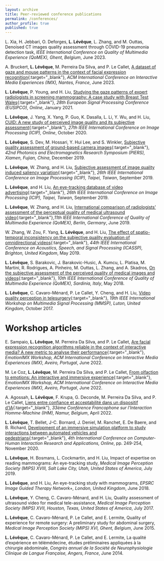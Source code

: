 ```yaml
---
layout: archive
title: Peer-reviewed conference publications
permalink: /conferences/
author_profile: true
published: true
---
```


L. Xia, H. Jebbari, O. Deforges, **L. Lévêque**, L. Zhang, and M. Outtas, Denoised CT images quality assessment through COVID-19 pneumonia detection task, _IEEE International Conference on Quality of Multimedia Experience (QoMEX), Ghent, Belgium_, June 2023.

A. Bruckert, **L. Lévêque**, M. Perreira Da Silva, and P. Le Callet, [A dataset of gaze and mouse patterns in the context of facial expression recognition](https://hal.science/hal-04056026){:target="_blank"}, _ACM International Conference on Interactive Media Experiences (IMX), Nantes, France_, June 2023.

**L. Lévêque**, P. Young, and H. Liu, [Studying the gaze patterns of expert radiologists in screening mammography: A case study with Breast Test Wales](https://ieeexplore.ieee.org/document/9287678){:target="_blank"}, _28th European Signal Processing Conference (EUSIPCO), Online_, January 2021.

**L. Lévêque**, J. Yang, X. Yang, P. Guo, K. Dasalla, L. Li, Y. Wu, and H. Liu, [CUID: A new study of perceived image quality and its subjective assessment](https://ieeexplore.ieee.org/document/9190737){:target="_blank"}, _27th IEEE International Conference on Image Processing (ICIP), Online_, October 2020.

**L. Lévêque**, S. Dev, M. Hossari, Y. Hui Lee, and S. Winkler, [Subjective quality assessment of ground-based camera images](https://ieeexplore.ieee.org/document/9021449){:target="_blank"}, _42nd Photonics and Electromagnetics Research Symposium (PIERS), Xiamen, Fujian, China_, December 2019.

**L. Lévêque**, W. Zhang, and H. Liu, [Subjective assessment of image quality induced saliency variation](https://ieeexplore.ieee.org/document/8803736){:target="_blank"}, _26th IEEE International Conference on Image Processing (ICIP), Taipei, Taiwan_, September 2019.

**L. Lévêque**, and H. Liu, [An eye-tracking database of video advertising](https://ieeexplore.ieee.org/document/8802989){:target="_blank"}, _26th IEEE International Conference on Image Processing (ICIP), Taipei, Taiwan_, September 2019.

**L. Lévêque**, W. Zhang, and H. Liu, [International comparison of radiologists’ assessment of the perceptual quality of medical ultrasound video](https://ieeexplore.ieee.org/document/8743180){:target="_blank"},_11th IEEE International Conference of Quality of Multimedia Experience (QoMEX), Berlin, Germany_, June 2019.

W. Zhang, W. Zou, F. Yang, **L. Lévêque**, and H. Liu, [The effect of spatio-temporal inconsistency on the subjective quality evaluation of omnidirectional videos](https://ieeexplore.ieee.org/document/8682221){:target="_blank"}, _44th IEEE International Conference on Acoustics, Speech, and Signal Processing (ICASSP), Brighton, United Kingdom_, May 2019.

**L. Lévêque**, S. Barakovic, J. Barakovic-Husic, A. Kumcu, L. Platisa, M. Martini, R. Rodrigues, A. Pinheiro, M. Outtas, L. Zhang, and A. Skadros, [On the subjective assessment of the perceived quality of medical images and videos](https://ieeexplore.ieee.org/document/8463297?part=1){:target="_blank"}, _10th IEEE International Conference of Quality of Multimedia Experience (QoMEX), Sardinia, Italy_, May 2018.

**L. Lévêque**, C. Cavaro-Ménard, P. Le Callet, Y. Cheng, and H. Liu, [Video quality perception in telesurgery](https://ieeexplore.ieee.org/document/8122219){:target="_blank"}, _19th IEEE International Workshop on Multimedia Signal Processing (MMSP), Luton, United Kingdom_, October 2017.
<br />


Workshop articles
==

E. Sampaio, **L. Lévêque**, M. Perreira Da Silva, and P. Le Callet, [Are facial expression recognition algorithms reliable in the context of interactive media? A new metric to analyse their performance](https://hal.science/hal-03789571/file/Emotions1.pdf){:target="_blank"}, _EmotionIMX Workshop, ACM International Conference on Interactive Media Experiences (IMX), Aveiro, Portugal_, June 2022.

M. Le Coz, **L. Lévêque**, M. Perreira Da Silva, and P. Le Callet, [From olfaction to emotions: An interactive and immersive experience](https://hal.science/hal-03789598/file/Emotions3.pdf){:target="_blank"}, _EmotionIMX Workshop, ACM International Conference on Interactive Media Experiences (IMX), Aveiro, Portugal_, June 2022.

A. Agossah, **L. Lévêque**, F. Krupa, G. Deconde, M. Perreira Da Silva, and P. Le Callet, [Liens entre confiance et acceptabilité dans un dispositif d’IA](https://hal.science/hal-03789503/document){:target="_blank"}, _33ème Conférence Francophone sur l’Interaction Homme-Machine (IHM), Namur, Belgium_, April 2022.

**L. Lévêque**, T. Bellet, J-C. Bornard, J. Deniel, M. Ranchet, E. De Baere, and B. Richard, [Development of an immersive simulation platform to study interactions between automated vehicles and pedestrians](https://www.researchgate.net/publication/344418400_Development_of_an_Immersive_Simulation_Platform_to_Study_Interactions_Between_Automated_Vehicles_and_Pedestrians){:target="_blank"}, _4th International Conference on Computer-Human Interaction Research and Applications, Online_, pp. 249-254, November 2020.

**L. Lévêque**, H. Bosmans, L. Cockmartin, and H. Liu, Impact of expertise on reading mammograms: An eye-tracking study, _Medical Image Perception Society (MIPS) XVIII, Salt Lake City, Utah, United States of America_, July 2019.

**L. Lévêque**, and H. Liu, An eye-tracking study with mammograms, _EPSRC Image Guided Therapy Network+, London, United Kingdom_, June 2018.

**L. Lévêque**, Y. Cheng, C. Cavaro-Ménard, and H. Liu, Quality assessment of ultrasound video for medical tele-assistance, _Medical Image Perception Society (MIPS) XVII, Houston, Texas, United States of America_, July 2017.

**L. Lévêque**, C. Cavaro-Ménard, P. Le Callet, and E. Lermite, Quality of experience for remote surgery: A preliminary study for abdominal surgery, _Medical Image Perception Society (MIPS) XVI, Ghent, Belgium_, June 2015.

**L. Lévêque**, C. Cavaro-Ménard, P. Le Callet, and E. Lermite, La qualité d’expérience en télémédecine, études préliminaires appliquées à la chirurgie abdominale, _Congrès annuel de la Société de Neurophysiologie Clinique de Langue Française, Angers, France_, June 2014.
